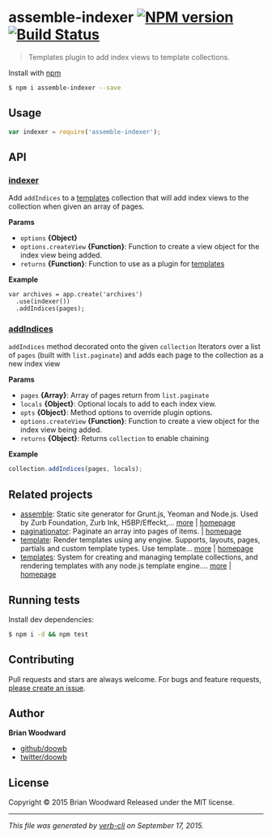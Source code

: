 # assemble-indexer [![NPM version](https://badge.fury.io/js/assemble-indexer.svg)](http://badge.fury.io/js/assemble-indexer)  [![Build Status](https://travis-ci.org/assemble/assemble-indexer.svg)](https://travis-ci.org/assemble/assemble-indexer)

> Templates plugin to add index views to template collections.

Install with [npm](https://www.npmjs.com/)

```sh
$ npm i assemble-indexer --save
```

## Usage

```js
var indexer = require('assemble-indexer');
```

## API

### [indexer](index.js#L28)

Add `addIndices` to a [templates](https://github.com/jonschlinkert/templates) collection that will add index views to the collection when given an array of pages.

**Params**

* `options` **{Object}**
* `options.createView` **{Function}**: Function to create a view object for the index view being added.
* `returns` **{Function}**: Function to use as a plugin for [templates](https://github.com/jonschlinkert/templates)

**Example**

```
var archives = app.create('archives')
  .use(indexer())
  .addIndices(pages);
```

### [addIndices](index.js#L57)

`addIndices` method decorated onto the given `collection` Iterators over a list of `pages` (built with `list.paginate`) and adds each page to the collection as a new index view

**Params**

* `pages` **{Array}**: Array of pages return from `list.paginate`
* `locals` **{Object}**: Optional locals to add to each index view.
* `opts` **{Object}**: Method options to override plugin options.
* `options.createView` **{Function}**: Function to create a view object for the index view being added.
* `returns` **{Object}**: Returns `collection` to enable chaining

**Example**

```js
collection.addIndices(pages, locals);
```

## Related projects

* [assemble](https://www.npmjs.com/package/assemble): Static site generator for Grunt.js, Yeoman and Node.js. Used by Zurb Foundation, Zurb Ink, H5BP/Effeckt,… [more](https://www.npmjs.com/package/assemble) | [homepage](http://assemble.io)
* [paginationator](https://www.npmjs.com/package/paginationator): Paginate an array into pages of items. | [homepage](https://github.com/doowb/paginationator)
* [template](https://www.npmjs.com/package/template): Render templates using any engine. Supports, layouts, pages, partials and custom template types. Use template… [more](https://www.npmjs.com/package/template) | [homepage](https://github.com/jonschlinkert/template)
* [templates](https://www.npmjs.com/package/templates): System for creating and managing template collections, and rendering templates with any node.js template engine.… [more](https://www.npmjs.com/package/templates) | [homepage](https://github.com/jonschlinkert/templates)

## Running tests

Install dev dependencies:

```sh
$ npm i -d && npm test
```

## Contributing

Pull requests and stars are always welcome. For bugs and feature requests, [please create an issue](https://github.com/assemble/assemble-indexer/issues/new).

## Author

**Brian Woodward**

+ [github/doowb](https://github.com/doowb)
+ [twitter/doowb](http://twitter.com/doowb)

## License

Copyright © 2015 Brian Woodward
Released under the MIT license.

***

_This file was generated by [verb-cli](https://github.com/assemble/verb-cli) on September 17, 2015._
